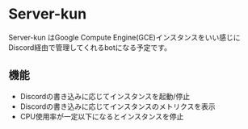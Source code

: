 # Server-kun
Server-kun はGoogle Compute Engine(GCE)インスタンスをいい感じにDiscord経由で管理してくれるbotになる予定です。

## 機能
- Discordの書き込みに応じてインスタンスを起動/停止
- Discordの書き込みに応じてインスタンスのメトリクスを表示
- CPU使用率が一定以下になるとインスタンスを停止
